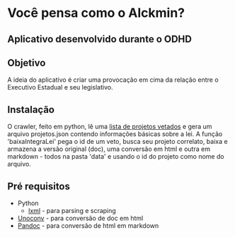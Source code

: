 # Você pensa como o Alckmin?
## Aplicativo desenvolvido durante o ODHD

## Objetivo
A ideia do aplicativo é criar uma provocação em cima da relação entre o Executivo Estadual e seu legislativo.

## Instalação
O crawler, feito em python, lê uma [lista de projetos vetados](http://www.al.sp.gov.br/spl_consultas/consultaProposicoesAction.do?direction=inicio&lastPage=33&currentPage=1&act=detalhe&idDocumento=&rowsPerPage=500&currentPageDetalhe=1&tpDocumento=&method=search&text=&natureId=4002&legislativeNumber=&legislativeYear=&natureIdMainDoc=&anoDeExercicio=&legislativeNumberMainDoc=&legislativeYearMainDoc=&strInitialDate=&strFinalDate=&author=105&supporter=&politicalPartyId=&tipoDocumento=&stageId=&strVotedInitialDate=&strVotedFinalDate=&approved=&rejected=&advancedSearch=#inicio) e gera um arquivo projetos.json contendo informações básicas sobre a lei.
A função 'baixaIntegraLei' pega o id de um veto, busca seu projeto correlato, baixa e armazena a versão original (doc), uma conversão em html e outra em markdown - todos na pasta 'data' e usando o id do projeto como nome do arquivo.

## Pré requisitos
* Python
    * [lxml](http://lxml.de/) - para parsing e scraping
* [Unoconv](http://dag.wieers.com/home-made/unoconv/) - para conversão de doc em html
* [Pandoc](http://johnmacfarlane.net/pandoc/) - para conversão de html em markdown

